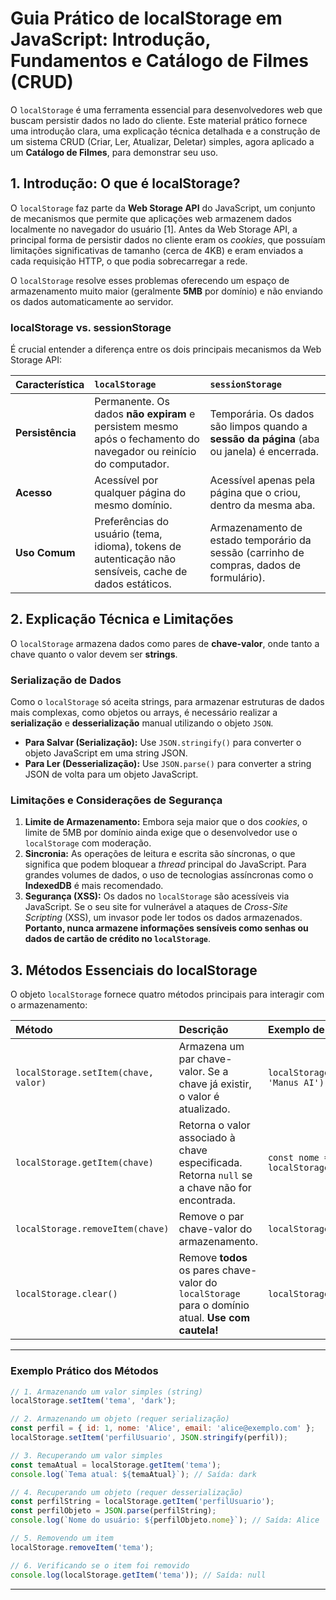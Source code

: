 # Guia Prático de localStorage em JavaScript: Introdução, Fundamentos e Catálogo de Filmes (CRUD)

O `localStorage` é uma ferramenta essencial para desenvolvedores web que buscam persistir dados no lado do cliente. Este material prático fornece uma introdução clara, uma explicação técnica detalhada e a construção de um sistema CRUD (Criar, Ler, Atualizar, Deletar) simples, agora aplicado a um **Catálogo de Filmes**, para demonstrar seu uso.

## 1. Introdução: O que é localStorage?

O `localStorage` faz parte da **Web Storage API** do JavaScript, um conjunto de mecanismos que permite que aplicações web armazenem dados localmente no navegador do usuário [1]. Antes da Web Storage API, a principal forma de persistir dados no cliente eram os *cookies*, que possuíam limitações significativas de tamanho (cerca de 4KB) e eram enviados a cada requisição HTTP, o que podia sobrecarregar a rede.

O `localStorage` resolve esses problemas oferecendo um espaço de armazenamento muito maior (geralmente **5MB** por domínio) e não enviando os dados automaticamente ao servidor.

### localStorage vs. sessionStorage

É crucial entender a diferença entre os dois principais mecanismos da Web Storage API:

| Característica | `localStorage` | `sessionStorage` |
| :--- | :--- | :--- |
| **Persistência** | Permanente. Os dados **não expiram** e persistem mesmo após o fechamento do navegador ou reinício do computador. | Temporária. Os dados são limpos quando a **sessão da página** (aba ou janela) é encerrada. |
| **Acesso** | Acessível por qualquer página do mesmo domínio. | Acessível apenas pela página que o criou, dentro da mesma aba. |
| **Uso Comum** | Preferências do usuário (tema, idioma), tokens de autenticação não sensíveis, cache de dados estáticos. | Armazenamento de estado temporário da sessão (carrinho de compras, dados de formulário). |

## 2. Explicação Técnica e Limitações

O `localStorage` armazena dados como pares de **chave-valor**, onde tanto a chave quanto o valor devem ser **strings**.

### Serialização de Dados

Como o `localStorage` só aceita strings, para armazenar estruturas de dados mais complexas, como objetos ou arrays, é necessário realizar a **serialização** e **desserialização** manual utilizando o objeto `JSON`.

*   **Para Salvar (Serialização):** Use `JSON.stringify()` para converter o objeto JavaScript em uma string JSON.
*   **Para Ler (Desserialização):** Use `JSON.parse()` para converter a string JSON de volta para um objeto JavaScript.

### Limitações e Considerações de Segurança

1.  **Limite de Armazenamento:** Embora seja maior que o dos *cookies*, o limite de 5MB por domínio ainda exige que o desenvolvedor use o `localStorage` com moderação.
2.  **Sincronia:** As operações de leitura e escrita são síncronas, o que significa que podem bloquear a *thread* principal do JavaScript. Para grandes volumes de dados, o uso de tecnologias assíncronas como o **IndexedDB** é mais recomendado.
3.  **Segurança (XSS):** Os dados no `localStorage` são acessíveis via JavaScript. Se o seu site for vulnerável a ataques de *Cross-Site Scripting* (XSS), um invasor pode ler todos os dados armazenados. **Portanto, nunca armazene informações sensíveis como senhas ou dados de cartão de crédito no `localStorage`**.

## 3. Métodos Essenciais do localStorage

O objeto `localStorage` fornece quatro métodos principais para interagir com o armazenamento:

| Método | Descrição | Exemplo de Uso |
| :--- | :--- | :--- |
| `localStorage.setItem(chave, valor)` | Armazena um par chave-valor. Se a chave já existir, o valor é atualizado. | `localStorage.setItem('usuario', 'Manus AI');` |
| `localStorage.getItem(chave)` | Retorna o valor associado à chave especificada. Retorna `null` se a chave não for encontrada. | `const nome = localStorage.getItem('usuario');` |
| `localStorage.removeItem(chave)` | Remove o par chave-valor do armazenamento. | `localStorage.removeItem('usuario');` |
| `localStorage.clear()` | Remove **todos** os pares chave-valor do `localStorage` para o domínio atual. **Use com cautela!** | `localStorage.clear();` |

---

### Exemplo Prático dos Métodos

```javascript
// 1. Armazenando um valor simples (string)
localStorage.setItem('tema', 'dark');

// 2. Armazenando um objeto (requer serialização)
const perfil = { id: 1, nome: 'Alice', email: 'alice@exemplo.com' };
localStorage.setItem('perfilUsuario', JSON.stringify(perfil));

// 3. Recuperando um valor simples
const temaAtual = localStorage.getItem('tema');
console.log(`Tema atual: ${temaAtual}`); // Saída: dark

// 4. Recuperando um objeto (requer desserialização)
const perfilString = localStorage.getItem('perfilUsuario');
const perfilObjeto = JSON.parse(perfilString);
console.log(`Nome do usuário: ${perfilObjeto.nome}`); // Saída: Alice

// 5. Removendo um item
localStorage.removeItem('tema');

// 6. Verificando se o item foi removido
console.log(localStorage.getItem('tema')); // Saída: null
```
---